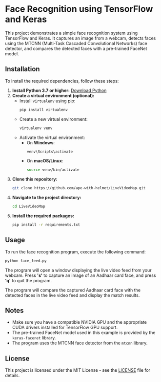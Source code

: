 
# Face Recognition using TensorFlow and Keras

This project demonstrates a simple face recognition system using TensorFlow and Keras. It captures an image from a webcam, detects faces using the MTCNN (Multi-Task Cascaded Convolutional Networks) face detector, and compares the detected faces with a pre-trained FaceNet model.

## Installation

To install the required dependencies, follow these steps:

1. **Install Python 3.7 or higher:** [Download Python](https://www.python.org/downloads/)
2. **Create a virtual environment (optional):**
   - Install `virtualenv` using pip: 
     ```bash
     pip install virtualenv
     ```
   - Create a new virtual environment: 
     ```bash
     virtualenv venv
     ```
   - Activate the virtual environment:
     - On **Windows**: 
       ```bash
       venv\Scripts\activate
       ```
     - On **macOS/Linux**: 
       ```bash
       source venv/bin/activate
       ```
3. **Clone this repository:**
   ```bash
   git clone https://github.com/ape-with-helmet/LiveVideoMap.git
   ```
4. **Navigate to the project directory:**
   ```bash
   cd LiveVideoMap
   ```
5. **Install the required packages:**
   ```bash
   pip install -r requirements.txt
   ```

## Usage

To run the face recognition program, execute the following command:

```bash
python face_feed.py
```

The program will open a window displaying the live video feed from your webcam. Press **'s'** to capture an image of an Aadhaar card face, and press **'q'** to quit the program.

The program will compare the captured Aadhaar card face with the detected faces in the live video feed and display the match results.

## Notes

- Make sure you have a compatible NVIDIA GPU and the appropriate CUDA drivers installed for TensorFlow GPU support.
- The pre-trained FaceNet model used in this example is provided by the `keras-facenet` library.
- The program uses the MTCNN face detector from the `mtcnn` library.

## License

This project is licensed under the MIT License - see the [LICENSE](LICENSE) file for details.
